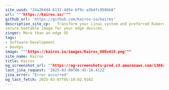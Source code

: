 ```yaml
---
site_uuid: "24a2b4d4-6131-4d5e-bf9c-a3b4fc958bb8"
url: ""'https://kairos.io/'""
github_url: 'https://github.com/kairos-io/kairos'
description_site_cp:   Transform your Linux system and preferred Kubernetes distribution into a
secure bootable image for your edge devices.
zinger: More than an edge OS
tags:
- Software-Development
- DevOps
image: ""'https://kairos.io/images/Kairos_800x419.png'""
site_name: Kairos
title: Kairos
og_screenshot_url: ""https://og-screenshots-prod.s3.amazonaws.com/1366x768/80/false/006179cc11c839f9d2eaaaa25482116cdc3f779fcfc607fde617a13a504768e8.jpeg""
last_jina_request: '2025-03-09T06:45:18.412Z'
jina_error: "Error occurred"
og_last_fetch: 2025-03-07T05:19:02.916Z
---
```


